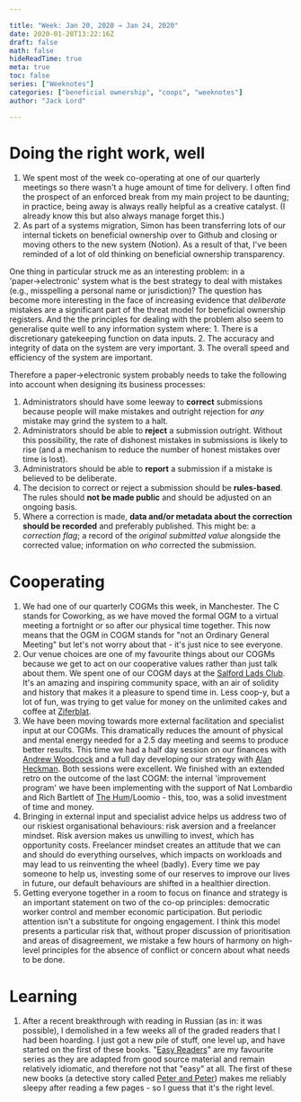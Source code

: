 ```yaml
---

title: "Week: Jan 20, 2020 → Jan 24, 2020"
date: 2020-01-28T13:22:16Z
draft: false
math: false
hideReadTime: true 
meta: true
toc: false
series: ["Weeknotes"]
categories: ["beneficial ownership", "coops", "weeknotes"]
author: "Jack Lord"

---
```


# Doing the right work, well

1. We spent most of the week co-operating at one of our quarterly meetings so there wasn't a huge amount of time for delivery. I often find the prospect of an enforced break from my main project to be daunting; in practice, being away is always really helpful as a creative catalyst. (I already know this but also always manage forget this.)
2. As part of a systems migration, Simon has been transferring lots of our internal tickets on beneficial ownership over to Github and closing or moving others to the new system (Notion). As a result of that, I've been reminded of a lot of old thinking on beneficial ownership transparency. 

One thing in particular struck me as an interesting problem: in a 'paper→electronic' system what is the best strategy to deal with mistakes (e.g., misspelling a personal name or jurisdiction)? The question has become more interesting in the face of increasing evidence that *deliberate* mistakes are a significant part of the threat model for beneficial ownership registers. And the  the principles for dealing with the problem also seem to generalise quite well to any information system where:
    1.  There is a discretionary gatekeeping function on data inputs.
    2. The accuracy and integrity of data on the system are very important.
    3. The overall speed and efficiency of the system are important.

 Therefore a paper→electronic system probably needs to take the following into account when designing its business processes:

 1. Administrators should have some leeway to **correct** submissions because people will make mistakes and outright rejection for *any* mistake may grind the system to a halt.
 2. Administrators should be able to **reject** a submission outright. Without this possibility, the rate of dishonest mistakes in submissions is likely to rise (and a mechanism to reduce the number of honest mistakes over time is lost).
 3. Administrators should be able to **report** a submission if a mistake is believed to be deliberate.
 4. The decision to correct or reject a submission should be **rules-based**. The rules should **not be made public** and should be adjusted on an ongoing basis.
 5. Where a correction is made, **data and/or metadata about the correction should be recorded** and preferably published. This might be: a *correction flag*; a record of the *original submitted value* alongside the corrected value; information on *who* corrected the submission. 

# Cooperating

1. We had one of our quarterly COGMs this week, in Manchester. The C stands for Coworking, as we have moved the formal OGM to a virtual meeting a fortnight or so after our physical time together. This now means that the OGM in COGM stands for "not an Ordinary General Meeting" but let's not worry about that - it's just nice to see everyone.
2. Our venue choices are one of my favourite things about our COGMs because we get to act on our cooperative values rather than just talk about them. We spent one of our COGM days at the [Salford Lads Club](https://salfordladsclub.org.uk/about/). It's an amazing and inspiring community space, with an air of solidity and history that makes it a pleasure to spend time in. Less coop-y, but a lot of fun, was trying to get value for money on the unlimited cakes and coffee at [Ziferblat](https://www.ziferblatuk.co.uk/). 
3. We have been moving towards more external facilitation and specialist input at our COGMs. This dramatically reduces the amount of physical and mental energy needed for a 2.5 day meeting and seems to produce better results. This time we had a half day session on our finances with [Andrew Woodcock](https://www.linkedin.com/in/andrew-woodcock-91792780/) and a full day developing our strategy with [Alan Heckman](http://alanheckman.co.uk/). Both sessions were excellent. We finished with an extended retro on the outcome of the last COGM: the internal 'improvement program' we have been implementing with the support of Nat Lombardio and Rich Bartlett of [The Hum](https://www.thehum.org/)/Loomio - this, too, was a solid investment of time and money. 
4. Bringing in external input and specialist advice helps us address two of our riskiest organisational behaviours: risk aversion and a freelancer mindset. Risk aversion makes us unwilling to invest, which has opportunity costs. Freelancer mindset creates an attitude that we can and should do everything ourselves, which impacts on workloads and may lead to us  reinventing the wheel (badly). Every time we pay someone to help us, investing some of our reserves to improve our lives in future, our default behaviours are shifted in a healthier direction.
5. Getting everyone together in a room to focus on finance and strategy is an important statement on two of the co-op principles: democratic worker control and member economic participation. But periodic attention isn't a substitute for ongoing engagement. I think this model presents a particular risk that, without proper discussion of prioritisation and areas of disagreement, we mistake a few hours of harmony on high-level principles for the absence of conflict or concern about what needs to be done.

# Learning

1. After a recent breakthrough with reading in Russian (as in: it was possible), I demolished in a few weeks all of the graded readers that I had been hoarding. I just got a new pile of stuff, one level up, and have started on the first of these books. "[Easy Readers](https://www.russianbookshop.co.uk/russianbooks/series/m4/c21/6/ERRU)" are my favourite series as they are adapted from good source material and remain relatively idiomatic, and therefore not that "easy" at all. The first of these new books (a detective story called [Peter and Peter](https://www.eurobooks.co.uk/languagebooks/9788723904614/easy-readers-russian-russian-petr-i-petr-evgenij-ryss)) makes me reliably sleepy after reading a few pages - so I guess that it's the right level.